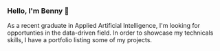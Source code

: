 
### Hello, I'm Benny 👋

As a recent graduate in Applied Artificial Intelligence, I'm looking for opportunties in the data-driven field. 
In order to showcase my technicals skills, I have a portfolio listing some of my projects.
